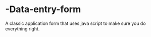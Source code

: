 # -Data-entry-form
 A classic application form that uses java script to make sure you do everything right.
